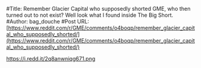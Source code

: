 #Title: Remember Glacier Capital who supposedly shorted GME, who then turned out to not exist? Well look what I found inside The Big Short.
#Author: bag_douche
#Post URL: [https://www.reddit.com/r/GME/comments/o4boqp/remember_glacier_capital_who_supposedly_shorted/](https://www.reddit.com/r/GME/comments/o4boqp/remember_glacier_capital_who_supposedly_shorted/)


https://i.redd.it/2q8anwniqg671.png